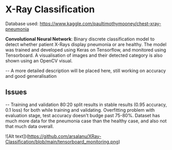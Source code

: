 # X-Ray Classification

Database used: https://www.kaggle.com/paultimothymooney/chest-xray-pneumonia

**Convolutional Neural Network**: Binary discrete classification model to detect whether patient X-Rays display pneumonia or are healthy. The model was trained and developed using Keras on Tensorflow, and monitored using Tensorboard. A visualisation of images and their detected category is also shown using an OpenCV visual.

-- A more detailed description will be placed here, still working on accuracy and good generalisation

## Issues
-- Training and validation 80:20 split results in stable results (0.95 accuracy, 0.1 loss) for both while training and validating. Overfitting problem with evaluation stage, test accuracy doesn't budge past 75-80%. Dataset has much more data for the pneumonia case than the healthy case, and also not that much data overall. 

![Alt text])(https://github.com/arsalanu/XRay-Classification/blob/main/tensorboard_monitoring.png)
